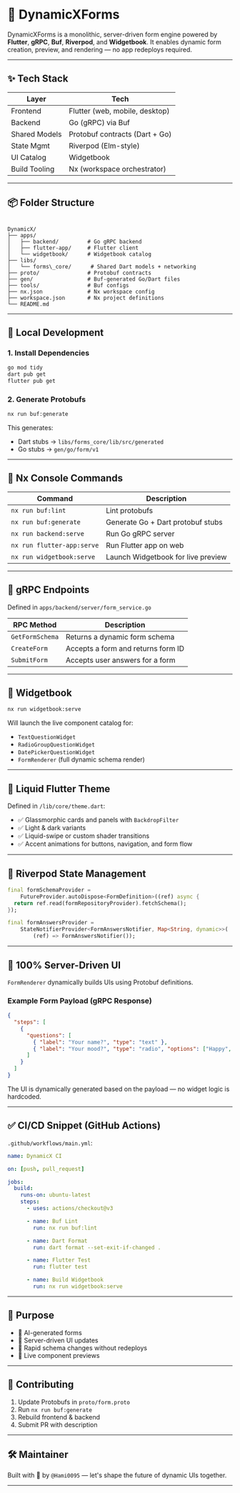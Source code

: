 # 🧠 DynamicXForms

DynamicXForms is a monolithic, server-driven form engine powered by **Flutter**, **gRPC**, **Buf**, **Riverpod**, and **Widgetbook**. It enables dynamic form creation, preview, and rendering — no app redeploys required.

---

## ✨ Tech Stack

| Layer         | Tech                           |
| ------------- | ------------------------------ |
| Frontend      | Flutter (web, mobile, desktop) |
| Backend       | Go (gRPC) via Buf              |
| Shared Models | Protobuf contracts (Dart + Go) |
| State Mgmt    | Riverpod (Elm-style)           |
| UI Catalog    | Widgetbook                     |
| Build Tooling | Nx (workspace orchestrator)    |

---

## 📦 Folder Structure

```

DynamicX/
├── apps/
│   ├── backend/         # Go gRPC backend
│   ├── flutter-app/     # Flutter client
│   └── widgetbook/      # Widgetbook catalog
├── libs/
│   └── forms\_core/      # Shared Dart models + networking
├── proto/               # Protobuf contracts
├── gen/                 # Buf-generated Go/Dart files
├── tools/               # Buf configs
├── nx.json              # Nx workspace config
├── workspace.json       # Nx project definitions
└── README.md

````

---

## 🚀 Local Development

### 1. Install Dependencies

```bash
go mod tidy
dart pub get
flutter pub get
````

### 2. Generate Protobufs

```bash
nx run buf:generate
```

This generates:

* Dart stubs → `libs/forms_core/lib/src/generated`
* Go stubs → `gen/go/form/v1`

---

## 🧩 Nx Console Commands

| Command                    | Description                        |
| -------------------------- | ---------------------------------- |
| `nx run buf:lint`          | Lint protobufs                     |
| `nx run buf:generate`      | Generate Go + Dart protobuf stubs  |
| `nx run backend:serve`     | Run Go gRPC server                 |
| `nx run flutter-app:serve` | Run Flutter app on web             |
| `nx run widgetbook:serve`  | Launch Widgetbook for live preview |

---

## 🧬 gRPC Endpoints

Defined in `apps/backend/server/form_service.go`

| RPC Method      | Description                        |
| --------------- | ---------------------------------- |
| `GetFormSchema` | Returns a dynamic form schema      |
| `CreateForm`    | Accepts a form and returns form ID |
| `SubmitForm`    | Accepts user answers for a form    |

---

## 🧪 Widgetbook

```bash
nx run widgetbook:serve
```

Will launch the live component catalog for:

* `TextQuestionWidget`
* `RadioGroupQuestionWidget`
* `DatePickerQuestionWidget`
* `FormRenderer` (full dynamic schema render)

---

## 🎨 Liquid Flutter Theme

Defined in `/lib/core/theme.dart`:

* ✅ Glassmorphic cards and panels with `BackdropFilter`
* ✅ Light & dark variants
* ✅ Liquid-swipe or custom shader transitions
* ✅ Accent animations for buttons, navigation, and form flow

---

## 🔁 Riverpod State Management

```dart
final formSchemaProvider =
    FutureProvider.autoDispose<FormDefinition>((ref) async {
  return ref.read(formRepositoryProvider).fetchSchema();
});

final formAnswersProvider =
    StateNotifierProvider<FormAnswersNotifier, Map<String, dynamic>>(
        (ref) => FormAnswersNotifier());
```

---

## 🧠 100% Server-Driven UI

`FormRenderer` dynamically builds UIs using Protobuf definitions.

### Example Form Payload (gRPC Response)

```json
{
  "steps": [
    {
      "questions": [
        { "label": "Your name?", "type": "text" },
        { "label": "Your mood?", "type": "radio", "options": ["Happy", "Sad"] }
      ]
    }
  ]
}
```

The UI is dynamically generated based on the payload — no widget logic is hardcoded.

---

## ✅ CI/CD Snippet (GitHub Actions)

`.github/workflows/main.yml`:

```yaml
name: DynamicX CI

on: [push, pull_request]

jobs:
  build:
    runs-on: ubuntu-latest
    steps:
      - uses: actions/checkout@v3

      - name: Buf Lint
        run: nx run buf:lint

      - name: Dart Format
        run: dart format --set-exit-if-changed .

      - name: Flutter Test
        run: flutter test

      - name: Build Widgetbook
        run: nx run widgetbook:serve
```

---

## 🤖 Purpose

* 🧠 AI-generated forms
* 🔄 Server-driven UI updates
* 🎯 Rapid schema changes without redeploys
* 🎨 Live component previews

---

## 🤝 Contributing

1. Update Protobufs in `proto/form.proto`
2. Run `nx run buf:generate`
3. Rebuild frontend & backend
4. Submit PR with description

---

## 🛠 Maintainer

Built with 💙 by `@Hami0095` — let's shape the future of dynamic UIs together.

---
